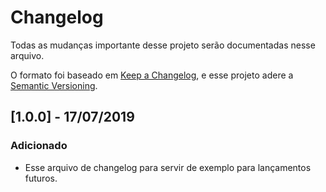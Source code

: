 # Changelog
Todas as mudanças importante desse projeto serão documentadas nesse arquivo.

O formato foi baseado em [Keep a Changelog](https://keepachangelog.com/en/1.0.0/),
e esse projeto adere a [Semantic Versioning](https://semver.org/spec/v2.0.0.html).

## [1.0.0] - 17/07/2019

### Adicionado

- Esse arquivo de changelog para servir de exemplo para lançamentos futuros.
